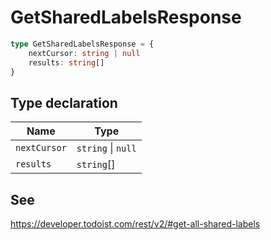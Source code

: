 # GetSharedLabelsResponse

```ts
type GetSharedLabelsResponse = {
    nextCursor: string | null
    results: string[]
}
```

## Type declaration

| Name                                 | Type               |
| ------------------------------------ | ------------------ |
| <a id="nextcursor"></a> `nextCursor` | `string` \| `null` |
| <a id="results"></a> `results`       | `string`[]         |

## See

https://developer.todoist.com/rest/v2/#get-all-shared-labels
